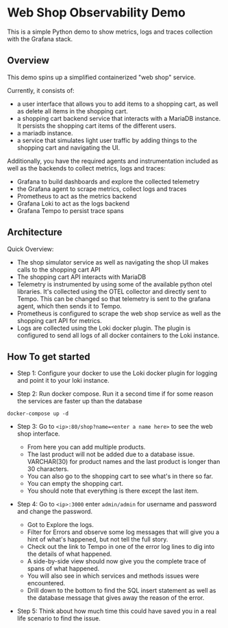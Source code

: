 # Web Shop Observability Demo

This is a simple Python demo to show metrics, logs and traces collection with the Grafana stack.

## Overview

This demo spins up a simplified containerized "web shop" service.

Currently, it consists of:
* a user interface that allows you to add items to a shopping cart, as well as delete all items in the shopping cart.
* a shopping cart backend service that interacts with a MariaDB instance. It persists the shopping cart items of the different users.
* a mariadb instance.
* a service that simulates light user traffic by adding things to the shopping cart and navigating the UI.

Additionally, you have the required agents and instrumentation included as well as the backends to collect metrics, logs and traces:
* Grafana to build dashboards and explore the collected telemetry 
* the Grafana agent to scrape metrics, collect logs and traces
* Prometheus to act as the metrics backend
* Grafana Loki to act as the logs backend
* Grafana Tempo to persist trace spans

## Architecture

Quick Overview:
* The shop simulator service as well as navigating the shop UI makes calls to the shopping cart API
* The shopping cart API interacts with MariaDB
* Telemetry is instrumented by using some of the available python otel libraries. It's collected using the OTEL collector and directly sent to Tempo. This can be changed so that telemetry is sent to the grafana agent, which then sends it to Tempo.
* Prometheus is configured to scrape the web shop service as well as the shopping cart API for metrics.
* Logs are collected using the Loki docker plugin. The plugin is configured to send all logs of all docker containers to the Loki instance.

## How To get started

* Step 1: Configure your docker to use the Loki docker plugin for logging and point it to your loki instance.

* Step 2: Run docker compose. Run it a second time if for some reason the services are faster up than the database
```
docker-compose up -d
```

* Step 3: Go to `<ip>:80/shop?name=<enter a name here>` to see the web shop interface.
  * From here you can add multiple products.
  * The last product will not be added due to a database issue. VARCHAR(30) for product names and the last product is longer than 30 characters.
  * You can also go to the shopping cart to see what's in there so far.
  * You can empty the shopping cart.
  * You should note that everything is there except the last item.

* Step 4: Go to `<ip>:3000` enter `admin/admin` for username and password and change the password.
  * Got to Explore the logs.
  * Filter for Errors and observe some log messages that will give you a hint of what's happened, but not tell the full story.
  * Check out the link to Tempo in one of the error log lines to dig into the details of what happened.
  * A side-by-side view should now give you the complete trace of spans of what happened.
  * You will also see in which services and methods issues were encountered.
  * Drill down to the bottom to find the SQL insert statement as well as the database message that gives away the reason of the error.

* Step 5: Think about how much time this could have saved you in a real life scenario to find the issue.

##
